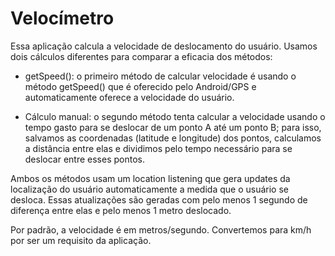 # Velocímetro

Essa aplicação calcula a velocidade de deslocamento do usuário. Usamos dois cálculos diferentes para comparar a eficacia dos métodos:

- getSpeed(): o primeiro método de calcular velocidade é usando o método getSpeed() que é oferecido pelo Android/GPS e automaticamente oferece a velocidade do usuário.

- Cálculo manual: o segundo método tenta calcular a velocidade usando o tempo gasto para se deslocar de um ponto A até um ponto B; para isso, salvamos as coordenadas (latitude e longitude) dos pontos, calculamos a distância entre elas e dividimos pelo tempo necessário para se deslocar entre esses pontos.

Ambos os métodos usam um location listening que gera updates da localização do usuário automaticamente a medida que o usuário se desloca. Essas atualizações são geradas com pelo menos 1 segundo de diferença entre elas e pelo menos 1 metro deslocado.

Por padrão, a velocidade é em metros/segundo. Convertemos para km/h por ser um requisito da aplicação.
